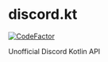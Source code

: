 # discord.kt
[![CodeFactor](https://img.shields.io/codefactor/grade/github/Team-Crez/discord.kt?label=code%20quality&style=for-the-badge)](https://www.codefactor.io/repository/github/Team-Crez/discord.kt)

Unofficial Discord Kotlin API